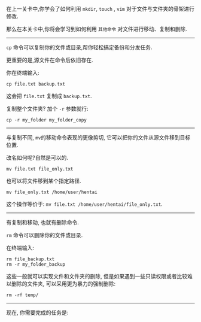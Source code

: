 在上一关卡中,你学会了如何利用 `mkdir`, `touch` , `vim` 对于文件与文件夹的骨架进行修改.

那么在本关卡中,你将会学习到如何利用 `其他命令` 对文件进行移动、复制和删除.

---

`cp` 命令可以复制你的文件或目录,帮你轻松搞定备份和分发任务.

更重要的是,源文件在命令后依旧存在.

你在终端输入:

```
cp file.txt backup.txt
```

这会把 `file.txt` 复制成 `backup.txt`.

复制整个文件夹? 加个 `-r` 参数就行:

```
cp -r my_folder my_folder_copy
```

---

与复制不同, `mv`的移动命令表现的更像剪切, 它可以把你的文件从源文件移到目标位置.

改名如何呢?自然是可以的.

```
mv file.txt file_only.txt
```

也可以将文件移到某个指定路径.

```
mv file_only.txt /home/user/hentai
```

这个操作等价于: `mv file.txt /home/user/hentai/file_only.txt`.

---

有复制和移动, 也就有删除命令.

`rm` 命令可以删除你的文件或目录.

在终端输入:

```
rm file_backup.txt
rm -r my_folder_backup
```

这些一般就可以实现文件和文件夹的删除, 但是如果遇到一些只读权限或者比较难以删除的文件夹, 可以采用更为暴力的强制删除:

```
rm -rf temp/
```

---

现在, 你需要完成的任务是: